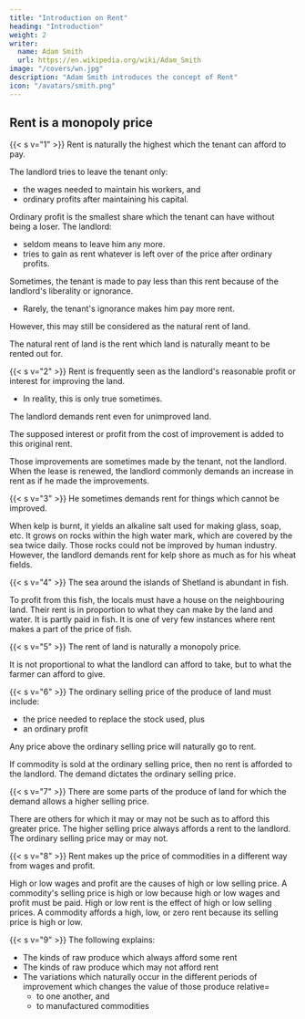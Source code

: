 ```yaml
---
title: "Introduction on Rent"
heading: "Introduction"
weight: 2
writer:
  name: Adam Smith
  url: https://en.wikipedia.org/wiki/Adam_Smith
image: "/covers/wn.jpg"
description: "Adam Smith introduces the concept of Rent"
icon: "/avatars/smith.png"
---
```



## Rent is a monopoly price


{{< s v="1" >}} Rent is naturally the highest which the tenant can afford to pay.

The landlord tries to leave the tenant only:
- the wages needed to maintain his workers, and
- ordinary profits after maintaining his capital.

Ordinary profit is the smallest share which the tenant can have without being a loser. The landlord:
- seldom means to leave him any more.
- tries to gain as rent whatever is left over of the price after ordinary profits.

Sometimes, the tenant is made to pay less than this rent because of the landlord's liberality or ignorance.
- Rarely, the tenant's ignorance makes him pay more rent.

However, this may still be considered as the natural rent of land.

The natural rent of land is the rent which land is naturally meant to be rented out for.


{{< s v="2" >}} Rent is frequently seen as the landlord's reasonable profit or interest for improving the land.
- In reality, this is only true sometimes.

The landlord demands rent even for unimproved land.

The supposed interest or profit from the cost of improvement is added to this original rent.

Those improvements are sometimes made by the tenant, not the landlord.
When the lease is renewed, the landlord commonly demands an increase in rent as if he made the improvements.


{{< s v="3" >}} He sometimes demands rent for things which cannot be improved.

When kelp is burnt, it yields an alkaline salt used for making glass, soap, etc.
It grows on rocks within the high water mark, which are covered by the sea twice daily.
Those rocks could not be improved by human industry.
However, the landlord demands rent for kelp shore as much as for his wheat fields.

{{< s v="4" >}} The sea around the islands of Shetland is abundant in fish.

To profit from this fish, the locals must have a house on the neighbouring land.
Their rent is in proportion to what they can make by the land and water.
It is partly paid in fish.
It is one of very few instances where rent makes a part of the price of fish.

{{< s v="5" >}} The rent of land is naturally a monopoly price.

It is not proportional to what the landlord can afford to take, but to what the farmer can afford to give.

{{< s v="6" >}} The ordinary selling price of the produce of land must include:
- the price needed to replace the stock used, plus
- an ordinary profit

Any price above the ordinary selling price will naturally go to rent.

If commodity is sold at the ordinary selling price, then no rent is afforded to the landlord.
The demand dictates the ordinary selling price.


{{< s v="7" >}} There are some parts of the produce of land for which the demand allows a higher selling price.

There are others for which it may or may not be such as to afford this greater price.
The higher selling price always affords a rent to the landlord.
The ordinary selling price may or may not.


{{< s v="8" >}} Rent makes up the price of commodities in a different way from wages and profit.

High or low wages and profit are the causes of high or low selling price.
A commodity's selling price is high or low because high or low wages and profit must be paid.
High or low rent is the effect of high or low selling prices.
A commodity affords a high, low, or zero rent because its selling price is high or low.

{{< s v="9" >}} The following explains: 
- The kinds of raw produce which always afford some rent
- The kinds of raw produce which may not afford rent
- The variations which naturally occur in the different periods of improvement which changes the value of those produce relative= 
  - to one another, and
  - to manufactured commodities

